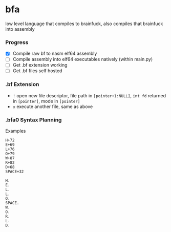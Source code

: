 # bfa
low level language that compiles to brainfuck, also compiles that brainfuck into assembly

### Progress
- [x] Compile raw bf to nasm elf64 assembly
- [ ] Compile assembly into elf64 executables natively (within main.py)
- [ ] Get .bf extension working
- [ ] Get .bf files self hosted

### .bf Extension
- `!` open new file descriptor, file path in `[pointer+1:NULL]`, `int fd` returned in `[pointer]`, mode in `[pointer]`
- `x` execute another file, same as above

### .bfa0 Syntax Planning 

Examples
```
H+72
E+69
L+76
O+79
W+87
R+82
D+68
SPACE+32

H.
E.
L.
L.
O.
SPACE.
W.
O.
R.
L.
D.
```
